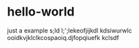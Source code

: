 # hello-world
just a example
s;ld l;';lekeofjijkdl kdsiwurwlc ooidkvjklclkcospaoiq.djfopqiuefk kclsdf
